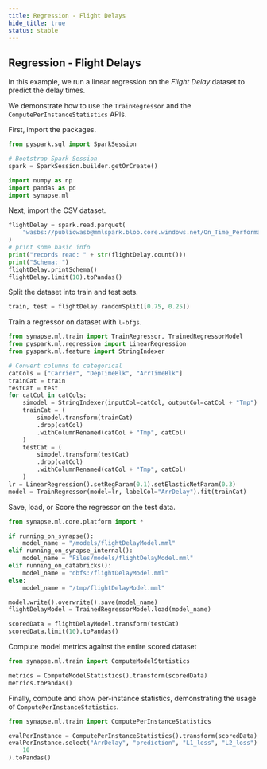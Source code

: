 ```yaml
---
title: Regression - Flight Delays
hide_title: true
status: stable
---
```

## Regression - Flight Delays

In this example, we run a linear regression on the *Flight Delay* dataset to predict the delay times.

We demonstrate how to use the `TrainRegressor` and the `ComputePerInstanceStatistics` APIs.

First, import the packages.


```python
from pyspark.sql import SparkSession

# Bootstrap Spark Session
spark = SparkSession.builder.getOrCreate()
```


```python
import numpy as np
import pandas as pd
import synapse.ml
```

Next, import the CSV dataset.


```python
flightDelay = spark.read.parquet(
    "wasbs://publicwasb@mmlspark.blob.core.windows.net/On_Time_Performance_2012_9.parquet"
)
# print some basic info
print("records read: " + str(flightDelay.count()))
print("Schema: ")
flightDelay.printSchema()
flightDelay.limit(10).toPandas()
```

Split the dataset into train and test sets.


```python
train, test = flightDelay.randomSplit([0.75, 0.25])
```

Train a regressor on dataset with `l-bfgs`.


```python
from synapse.ml.train import TrainRegressor, TrainedRegressorModel
from pyspark.ml.regression import LinearRegression
from pyspark.ml.feature import StringIndexer

# Convert columns to categorical
catCols = ["Carrier", "DepTimeBlk", "ArrTimeBlk"]
trainCat = train
testCat = test
for catCol in catCols:
    simodel = StringIndexer(inputCol=catCol, outputCol=catCol + "Tmp").fit(train)
    trainCat = (
        simodel.transform(trainCat)
        .drop(catCol)
        .withColumnRenamed(catCol + "Tmp", catCol)
    )
    testCat = (
        simodel.transform(testCat)
        .drop(catCol)
        .withColumnRenamed(catCol + "Tmp", catCol)
    )
lr = LinearRegression().setRegParam(0.1).setElasticNetParam(0.3)
model = TrainRegressor(model=lr, labelCol="ArrDelay").fit(trainCat)
```

Save, load, or Score the regressor on the test data.


```python
from synapse.ml.core.platform import *

if running_on_synapse():
    model_name = "/models/flightDelayModel.mml"
elif running_on_synapse_internal():
    model_name = "Files/models/flightDelayModel.mml"
elif running_on_databricks():
    model_name = "dbfs:/flightDelayModel.mml"
else:
    model_name = "/tmp/flightDelayModel.mml"

model.write().overwrite().save(model_name)
flightDelayModel = TrainedRegressorModel.load(model_name)

scoredData = flightDelayModel.transform(testCat)
scoredData.limit(10).toPandas()
```

Compute model metrics against the entire scored dataset


```python
from synapse.ml.train import ComputeModelStatistics

metrics = ComputeModelStatistics().transform(scoredData)
metrics.toPandas()
```

Finally, compute and show per-instance statistics, demonstrating the usage
of `ComputePerInstanceStatistics`.


```python
from synapse.ml.train import ComputePerInstanceStatistics

evalPerInstance = ComputePerInstanceStatistics().transform(scoredData)
evalPerInstance.select("ArrDelay", "prediction", "L1_loss", "L2_loss").limit(
    10
).toPandas()
```
